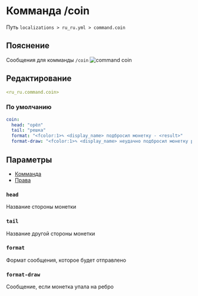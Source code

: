 # Комманда /coin
Путь `localizations > ru_ru.yml > command.coin`

## Пояснение
Сообщения для комманды `/coin`
![command coin](/commandcoin.png)

## Редактирование
```yaml
<ru_ru.command.coin>
```

### По умолчанию
```yaml
coin:
  head: "орёл"
  tail: "решка"
  format: "<fcolor:1>✎ <display_name> подбросил монетку - <result>"
  format-draw: "<fcolor:1>✎ <display_name> неудачно подбросил монетку ребром :)"
```

## Параметры

- [Комманда](/docs/command/coin/)
- [Права](/docs/permission/command/coin/)

### `head`

Название стороны монетки

### `tail`

Название другой стороны монетки

### `format`

Формат сообщения, которое будет отправлено

### `format-draw`

Сообщение, если монетка упала на ребро

